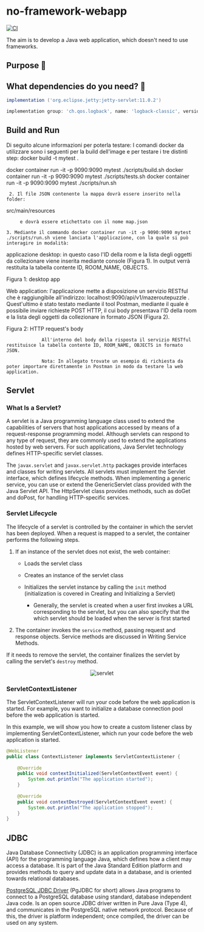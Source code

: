 # no-framework-webapp
[![CI](https://github.com/NicoMincuzzi/no-framework-webapp/actions/workflows/ci.yml/badge.svg?branch=main)](https://github.com/NicoMincuzzi/no-framework-webapp/actions/workflows/ci.yml)

The aim is to develop a Java web application, which doesn't need to use frameworks. 

## Purpose :dart: 

## What dependencies do you need? :link:

```groovy
implementation ('org.eclipse.jetty:jetty-servlet:11.0.2')
```

```groovy
implementation group: 'ch.qos.logback', name: 'logback-classic', version: '1.2.3'
```

## Build and Run

Di seguito alcune informazioni per poterla testare:
I comandi docker da utilizzare sono i seguenti per la build dell'image e per testare i tre distinti step:
docker build -t mytest .

docker container run -it -p 9090:9090 mytest ./scripts/build.sh
docker container run -it -p 9090:9090 mytest ./scripts/tests.sh
docker container run -it -p 9090:9090 mytest ./scripts/run.sh

     2. Il file JSON contenente la mappa dovrà essere inserito nella folder:

src/main/resources

         e dovrà essere etichettato con il nome map.json  

    3. Mediante il commando docker container run -it -p 9090:9090 mytest ./scripts/run.sh viene lanciata l'applicazione, con la quale si può interagire in modalità:
applicazione desktop: in questo caso l'ID della room e la lista degli oggetti da collezionare viene inserita mediante console (Figura 1). In output verrà restituita la tabella contente ID, ROOM_NAME, OBJECTS.

Figura 1: desktop app​

​Web application: l'applicazione mette a disposizione un servizio RESTful che è raggiungibile all'indirizzo: localhost:9090/api/v1/mazeroutepuzzle .  Quest'ultimo è stato testato mediante il tool Postman, mediante il quale è possibile inviare richieste POST HTTP, il cui body presentava l'ID della room e la lista degli oggetti da collezionare in formato JSON (Figura 2).

Figura 2: HTTP request's body

                 All'interno del body della risposta il servizio RESTful restituisce la tabella contente ID, ROOM_NAME, OBJECTS in formato JSON. 
                 
                 Nota: In allegato trovate un esempio di richiesta da poter importare direttamente in Postman in modo da testare la web application.

## Servlet

### What Is a Servlet?
A servlet is a Java programming language class used to extend the capabilities of servers that host applications accessed by means of a request-response programming model. Although servlets can respond to any type of request, they are commonly used to extend the applications hosted by web servers. For such applications, Java Servlet technology defines HTTP-specific servlet classes.

The `javax.servlet` and `javax.servlet.http` packages provide interfaces and classes for writing servlets. All servlets must implement the Servlet interface, which defines lifecycle methods. When implementing a generic service, you can use or extend the GenericServlet class provided with the Java Servlet API. The HttpServlet class provides methods, such as doGet and doPost, for handling HTTP-specific services.

### Servlet Lifecycle
The lifecycle of a servlet is controlled by the container in which the servlet has been deployed. When a request is mapped to a servlet, the container performs the following steps.

1. If an instance of the servlet does not exist, the web container:

   * Loads the servlet class

   * Creates an instance of the servlet class

   * Initializes the servlet instance by calling the `init` method (initialization is covered in Creating and Initializing a Servlet)
     * Generally, the servlet is created when a user first invokes a URL corresponding to the servlet, but you can also specify that the which servlet should be loaded when the server is first started 

2. The container invokes the `service` method, passing request and response objects. Service methods are discussed in Writing Service Methods.

If it needs to remove the servlet, the container finalizes the servlet by calling the servlet's `destroy` method.

<p align="center">
  <img src="https://user-images.githubusercontent.com/48289901/119905545-bdf06480-bf4c-11eb-99d1-44cf34f41740.jpg" alt="servlet"/>
</p>

### ServletContextListener

The ServletContextListener will run your code before the web application is started. For example, you want to initialize a database connection pool before the web application is started.

In this example, we will show you how to create a custom listener class by implementing ServletContextListener, which run your code before the web application is started.

```java
@WebListener
public class ContextListener implements ServletContextListener {
 
    @Override
    public void contextInitialized(ServletContextEvent event) {
        System.out.println("The application started");
    }
     
    @Override
    public void contextDestroyed(ServletContextEvent event) {
        System.out.println("The application stopped");
    }
}
```

## JDBC

Java Database Connectivity (JDBC) is an application programming interface (API) for the programming language Java, which defines how a client may access a database. It is part of the Java Standard Edition platform and provides methods to query and update data in a database, and is oriented towards relational databases.

[PostgreSQL JDBC Driver](https://jdbc.postgresql.org/documentation/head/intro.html) (PgJDBC for short) allows Java programs to connect to a PostgreSQL database using standard, database independent Java code. Is an open source JDBC driver written in Pure Java (Type 4), and communicates in the PostgreSQL native network protocol. Because of this, the driver is platform independent; once compiled, the driver can be used on any system.

